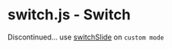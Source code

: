 switch.js - Switch
==================

Discontinued... use [switchSlide](https://github.com/lagden/switchSlide) on `custom mode`
